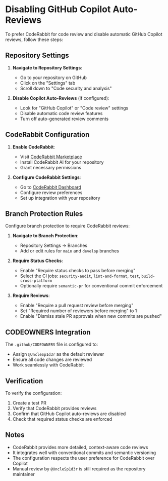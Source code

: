 # Disabling GitHub Copilot Auto-Reviews

To prefer CodeRabbit for code review and disable automatic GitHub Copilot reviews, follow these steps:

## Repository Settings

1. **Navigate to Repository Settings**:

   - Go to your repository on GitHub
   - Click on the "Settings" tab
   - Scroll down to "Code security and analysis"

1. **Disable Copilot Auto-Reviews** (if configured):

   - Look for "GitHub Copilot" or "Code review" settings
   - Disable automatic code review features
   - Turn off auto-generated review comments

## CodeRabbit Configuration

1. **Enable CodeRabbit**:

   - Visit [CodeRabbit Marketplace](https://github.com/marketplace/coderabbitai)
   - Install CodeRabbit AI for your repository
   - Grant necessary permissions

1. **Configure CodeRabbit Settings**:

   - Go to [CodeRabbit Dashboard](https://coderabbit.ai)
   - Configure review preferences
   - Set up integration with your repository

## Branch Protection Rules

Configure branch protection to require CodeRabbit reviews:

1. **Navigate to Branch Protection**:

   - Repository Settings → Branches
   - Add or edit rules for `main` and `develop` branches

1. **Require Status Checks**:

   - Enable "Require status checks to pass before merging"
   - Select the CI jobs: `security-audit`, `lint-and-format`, `test`, `build-cross-platform`
   - Optionally require `semantic-pr` for conventional commit enforcement

1. **Require Reviews**:

   - Enable "Require a pull request review before merging"
   - Set "Required number of reviewers before merging" to 1
   - Enable "Dismiss stale PR approvals when new commits are pushed"

## CODEOWNERS Integration

The `.github/CODEOWNERS` file is configured to:

- Assign `@UncleSp1d3r` as the default reviewer
- Ensure all code changes are reviewed
- Work seamlessly with CodeRabbit

## Verification

To verify the configuration:

1. Create a test PR
1. Verify that CodeRabbit provides reviews
1. Confirm that GitHub Copilot auto-reviews are disabled
1. Check that required status checks are enforced

## Notes

- CodeRabbit provides more detailed, context-aware code reviews
- It integrates well with conventional commits and semantic versioning
- The configuration respects the user preference for CodeRabbit over Copilot
- Manual review by `@UncleSp1d3r` is still required as the repository maintainer
